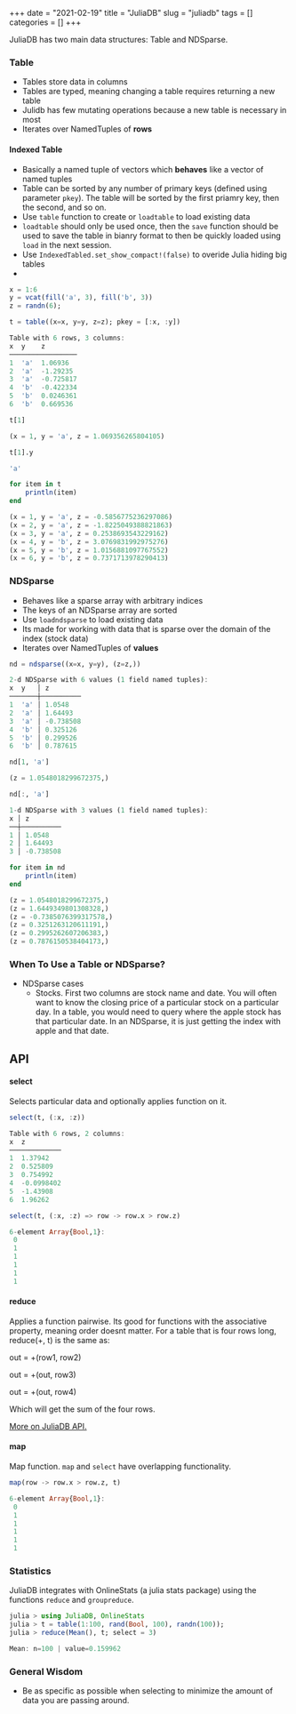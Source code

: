 +++ 
date = "2021-02-19"
title = "JuliaDB"
slug = "juliadb"
tags = []
categories = []
+++

JuliaDB has two main data structures: Table and NDSparse.


### Table
- Tables store data in columns
- Tables are typed, meaning changing a table requires returning a new table
- Julidb has few mutating operations because a new table is necessary in most
- Iterates over NamedTuples of __rows__

#### Indexed Table
- Basically a named tuple of vectors which __behaves__ like a vector of named tuples
- Table can be sorted by any number of primary keys (defined using parameter `pkey`). The table will be sorted by the first priamry key, then the second, and so on.
- Use `table` function to create or `loadtable` to load existing data
- `loadtable` should only be used once, then the `save` function should be used to save the table in bianry format to then be quickly loaded using `load` in the next session.
- Use `IndexedTabled.set_show_compact!(false)` to overide Julia hiding big tables
-


```julia
x = 1:6
y = vcat(fill('a', 3), fill('b', 3))
z = randn(6);

t = table((x=x, y=y, z=z); pkey = [:x, :y])

Table with 6 rows, 3 columns:
x  y    z
─────────────────
1  'a'  1.06936
2  'a'  -1.29235
3  'a'  -0.725817
4  'b'  -0.422334
5  'b'  0.0246361
6  'b'  0.669536
```
```julia
t[1]

(x = 1, y = 'a', z = 1.069356265804105)
```
```julia
t[1].y

'a'
```
```julia
for item in t
    println(item)
end

(x = 1, y = 'a', z = -0.5856775236297086)
(x = 2, y = 'a', z = -1.8225049388821863)
(x = 3, y = 'a', z = 0.2538693543229162)
(x = 4, y = 'b', z = 3.0769831992975276)
(x = 5, y = 'b', z = 1.0156881097767552)
(x = 6, y = 'b', z = 0.7371713978290413)
```

### NDSparse
- Behaves like a sparse array with arbitrary indices
- The keys of an NDSparse array are sorted
- Use `loadndsparse` to load existing data
- Its made for working with data that is sparse over the domain of the index (stock data)
- Iterates over NamedTuples of __values__

```julia
nd = ndsparse((x=x, y=y), (z=z,))

2-d NDSparse with 6 values (1 field named tuples):
x  y   │ z
───────┼──────────
1  'a' │ 1.0548
2  'a' │ 1.64493
3  'a' │ -0.738508
4  'b' │ 0.325126
5  'b' │ 0.299526
6  'b' │ 0.787615
```
```julia
nd[1, 'a']

(z = 1.0548018299672375,)
```
```julia
nd[:, 'a']

1-d NDSparse with 3 values (1 field named tuples):
x │ z
──┼──────────
1 │ 1.0548
2 │ 1.64493
3 │ -0.738508
```
```julia
for item in nd
    println(item)
end

(z = 1.0548018299672375,)
(z = 1.6449349801308328,)
(z = -0.7385076399317578,)
(z = 0.3251263120611191,)
(z = 0.2995262607206383,)
(z = 0.7876150538404173,)
```


### When To Use a Table or NDSparse?
- NDSparse cases
    - Stocks. First two columns are stock name and date. You will often want to know the closing price of a particular stock on a particular day. In a table, you would need to query where the apple stock has that particular date. In an NDSparse, it is just getting the index with apple and that date.


## API


#### select

Selects particular data and optionally applies function on it.

```julia
select(t, (:x, :z))

Table with 6 rows, 2 columns:
x  z
─────────────
1  1.37942
2  0.525809
3  0.754992
4  -0.0998402
5  -1.43908
6  1.96262
```
```julia
select(t, (:x, :z) => row -> row.x > row.z)

6-element Array{Bool,1}:
 0
 1
 1
 1
 1
 1
```

#### reduce

Applies a function pairwise. Its good for functions with the associative property, meaning order doesnt matter. For a table that is four rows long, reduce(+, t) is the same as:

out = +(row1, row2)

out = +(out, row3)

out = +(out, row4)

Which will get the sum of the four rows.

[More on JuliaDB API.](https://juliadb.juliadata.org/latest/api/)


#### map

Map function. `map` and `select` have overlapping functionality.

```julia
map(row -> row.x > row.z, t)

6-element Array{Bool,1}:
 0
 1
 1
 1
 1
 1
````

### Statistics
JuliaDB integrates with OnlineStats (a julia stats package) using the functions `reduce` and `groupreduce`.

```julia
julia > using JuliaDB, OnlineStats
julia > t = table(1:100, rand(Bool, 100), randn(100));
julia > reduce(Mean(), t; select = 3)

Mean: n=100 | value=0.159962
```

### General Wisdom
- Be as specific as possible when selecting to minimize the amount of data you are passing around.


